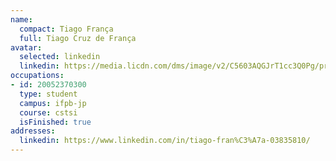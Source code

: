 ```yaml
---
name:
  compact: Tiago França
  full: Tiago Cruz de França
avatar:
  selected: linkedin
  linkedin: https://media.licdn.com/dms/image/v2/C5603AQGJrT1cc3Q0Pg/profile-displayphoto-shrink_800_800/profile-displayphoto-shrink_800_800/0/1517719883438?e=1732752000&v=beta&t=3Nikd5pzlN5MFNobsQre83cbO2wiGDjDBvWOh8uQ2oU
occupations:
- id: 20052370300
  type: student
  campus: ifpb-jp
  course: cstsi
  isFinished: true
addresses:
  linkedin: https://www.linkedin.com/in/tiago-fran%C3%A7a-03835810/
---
```

